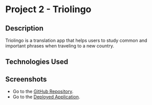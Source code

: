 # Project 2 - Triolingo

## Description
Triolingo is a translation app that helps users to study common and important phrases when traveling to a new country.

## Technologies Used

## Screenshots

- Go to the [GitHub Repository](https://github.com/armandojhc/project-2).
- Go to the [Deployed Application]().